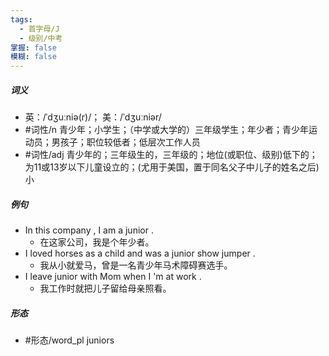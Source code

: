 ```yaml
---
tags:
  - 首字母/J
  - 级别/中考
掌握: false
模糊: false
---
```

##### 词义
- 英：/ˈdʒuːniə(r)/； 美：/ˈdʒuːniər/
- #词性/n  青少年；小学生；（中学或大学的）三年级学生；年少者；青少年运动员；男孩子；职位较低者；低层次工作人员
- #词性/adj  青少年的；三年级生的，三年级的；地位(或职位、级别)低下的；为11或13岁以下儿童设立的；(尤用于美国，置于同名父子中儿子的姓名之后)小
##### 例句
- In this company , I am a junior .
	- 在这家公司，我是个年少者。
- I loved horses as a child and was a junior show jumper .
	- 我从小就爱马，曾是一名青少年马术障碍赛选手。
- I leave junior with Mom when I 'm at work .
	- 我工作时就把儿子留给母亲照看。
##### 形态
- #形态/word_pl juniors
